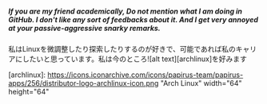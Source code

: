 ##### If you are my friend academically, Do not mention what I am doing in GitHub. I don't like any sort of feedbacks about it. And I get very annoyed at your passive-aggressive snarky remarks.


私はLinuxを微調整したり探索したりするのが好きで、可能であれば私のキャリアにしたいと思っています。私は今のところ![alt text][archlinux]を好みます

[archlinux]: https://icons.iconarchive.com/icons/papirus-team/papirus-apps/256/distributor-logo-archlinux-icon.png "Arch Linux" width="64" height="64"